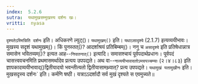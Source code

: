 ```yaml
---
index:  5.2.6
sutra:  यथामुखसम्मुखस्य दर्शनः खः।
vritti:  nyasa
---
```


`दृश्यतेऽस्मिन्निति दर्शनः` इति। अधिकरणे ल्युट्()। `यथामुखम्()` इति। `यथाऽसादृश्ये` (2.1.7) इत्यव्ययीभावः। मुखस्य सदृशं यथामुखम्()। किं पुनस्तत्()? आदर्शाश्रयं प्रतिबिम्बम्()। ननु च `असादृश्ये` इति प्रतिषेधान्नात्र समासेन भवितव्यम्()? इत्यत आह--`निपातनात्()` इत्यादि। समासश्चायं पूर्वपदार्थप्रधानः। पूर्वपदं चासत्त्ववचनमिति प्रथमासमर्थादेव प्रत्यय उपपद्यते। अथ वा--`नाव्ययीभावादतोऽम्त्वपञ्चम्याः` (२।४।८३) इति ज्ञापकादव्ययीभावाद्()द्वितीयादयो भवन्तीत्यतो द्वितीयासामथ्र्यात्? प्रत्य उपपद्यते। `यथामुखं यतामुखीनः` इति। मुखसदृस्य दर्शनः` इति। कर्मणि षष्ठी। यत्राऽ‌ऽदर्शादौ सर्व मुखं दृश्यते स एवमुच्यते॥
